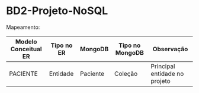 # BD2-Projeto-NoSQL

Mapeamento:

| Modelo Conceitual ER |	Tipo no ER			|	MongoDB		|		Tipo no MongoDB	|	Observação |
| -------------------- | ---------------------- | ------------- | --------------------- | ------------ |
| PACIENTE	           |	Entidade			|	Paciente	|		Coleção			|	Principal entidade no projeto |
